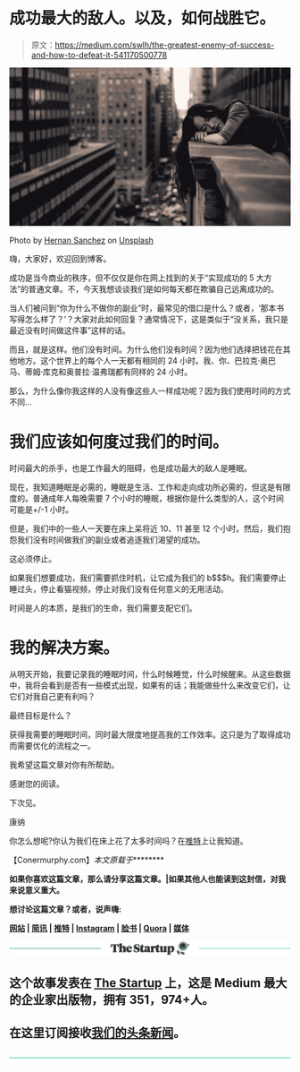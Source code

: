 # 成功最大的敌人。以及，如何战胜它。

> 原文：<https://medium.com/swlh/the-greatest-enemy-of-success-and-how-to-defeat-it-541170500778>

![](img/8bec8cde6ea5a90b7dc7886d8ff1879d.png)

Photo by [Hernan Sanchez](https://unsplash.com/photos/kEFrAFKY6Sk?utm_source=unsplash&utm_medium=referral&utm_content=creditCopyText) on [Unsplash](https://unsplash.com/search/photos/rest?utm_source=unsplash&utm_medium=referral&utm_content=creditCopyText)

嗨，大家好，欢迎回到博客。

成功是当今商业的秩序，但不仅仅是你在网上找到的关于“实现成功的 5 大方法”的普通文章。不，今天我想谈谈我们是如何每天都在欺骗自己远离成功的。

当人们被问到“你为什么不做你的副业”时，最常见的借口是什么？或者，‘那本书写得怎么样了？’？大家对此如何回复？通常情况下，这是类似于“没关系，我只是最近没有时间做这件事”这样的话。

而且，就是这样。他们没有时间。为什么他们没有时间？因为他们选择把钱花在其他地方。这个世界上的每个人一天都有相同的 24 小时。我、你、巴拉克·奥巴马、蒂姆·库克和奥普拉·温弗瑞都有同样的 24 小时。

那么，为什么像你我这样的人没有像这些人一样成功呢？因为我们使用时间的方式不同…

# 我们应该如何度过我们的时间。

时间最大的杀手，也是工作最大的阻碍，也是成功最大的敌人是睡眠。

现在，我知道睡眠是必需的，睡眠是生活、工作和走向成功所必需的，但这是有限度的。普通成年人每晚需要 7 个小时的睡眠，根据你是什么类型的人，这个时间可能是+/-1 小时。

但是，我们中的一些人一天要在床上呆将近 10、11 甚至 12 个小时。然后，我们抱怨我们没有时间做我们的副业或者追逐我们渴望的成功。

这必须停止。

如果我们想要成功，我们需要抓住时机，让它成为我们的 b$$$h。我们需要停止睡过头，停止看猫视频，停止对我们没有任何意义的无用活动。

时间是人的本质，是我们的生命，我们需要支配它们。

# 我的解决方案。

从明天开始，我要记录我的睡眠时间，什么时候睡觉，什么时候醒来。从这些数据中，我将会看到是否有一些模式出现，如果有的话；我能做些什么来改变它们，让它们对我自己更有利吗？

最终目标是什么？

获得我需要的睡眠时间，同时最大限度地提高我的工作效率。这只是为了取得成功而需要优化的流程之一。

我希望这篇文章对你有所帮助。

感谢您的阅读。

下次见。

康纳

你怎么想呢?你认为我们在床上花了太多时间吗？在[推特](https://conermurphy.com/p/59fcb2ca-8638-4f1a-8634-baf5c218df50/twitter.com/conermmurphy)上让我知道。

【Conermurphy.com】*本文原载于[](http://conermurphy.com)*********

**如果你喜欢这篇文章，那么请分享这篇文章。|如果其他人也能读到这封信，对我来说意义重大。**

**想讨论这篇文章？或者，说声嗨:**

**[网站](https://conermurphy.com/) | [简讯](https://www.getrevue.co%2Fprofile%2Fconermurphy/) | [推特](https://twitter.com/ConerMMurphy) | [Instagram](https://www.instagram.com/conermurphy/) | [脸书](https://www.facebook.com/ConerMMurphy/) | [Quora](https://www.quora.com/profile/Coner-Murphy) | [媒体](/@conermurphy)**

**[![](img/308a8d84fb9b2fab43d66c117fcc4bb4.png)](https://medium.com/swlh)**

## **这个故事发表在 [The Startup](https://medium.com/swlh) 上，这是 Medium 最大的企业家出版物，拥有 351，974+人。**

## **在这里订阅接收[我们的头条新闻](http://growthsupply.com/the-startup-newsletter/)。**

**[![](img/b0164736ea17a63403e660de5dedf91a.png)](https://medium.com/swlh)**